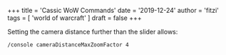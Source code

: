 +++
title = 'Cassic WoW Commands'
date = '2019-12-24'
author = 'fitzi'
tags = [ 'world of warcraft' ]
draft = false
+++

Setting the camera distance further than the slider allows:

```bash {hl_lines=0}
/console cameraDistanceMaxZoomFactor 4
```